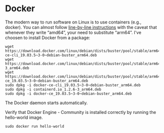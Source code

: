 # Docker
The modern way to run software on Linux is to use containers (e.g., docker).
You can almost follow [line-by-line instructions](https://docs.docker.com/install/linux/docker-ce/debian/)  with the caveat that whenever they write “amd64”, your need to substitute “arm64”.
I've choosen to install Docker from a package:
```
wget https://download.docker.com/linux/debian/dists/buster/pool/stable/arm64/docker-ce-cli_19.03.5~3-0~debian-buster_arm64.deb
wget https://download.docker.com/linux/debian/dists/buster/pool/stable/arm64/containerd.io_1.2.6-3_arm64.deb
wget https://download.docker.com/linux/debian/dists/buster/pool/stable/arm64/docker-ce_19.03.5~3-0~debian-buster_arm64.deb
sudo dpkg -i docker-ce-cli_19.03.5~3-0~debian-buster_arm64.deb
sudo dpkg -i containerd.io_1.2.6-3_arm64.deb 
sudo dpkg -i docker-ce_19.03.5~3-0~debian-buster_arm64.deb
```
The Docker daemon starts automatically.

Verify that Docker Engine - Community is installed correctly by running the hello-world image.
```
sudo docker run hello-world
```

